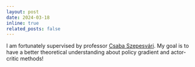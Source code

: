 ```yaml
---
layout: post
date: 2024-03-18
inline: true
related_posts: false
---
```


I am fortunately supervised by professor [Csaba Szepesvári](https://sites.ualberta.ca/~szepesva/). My goal is to have a better theoretical understanding about policy gradient and actor-critic methods!
 